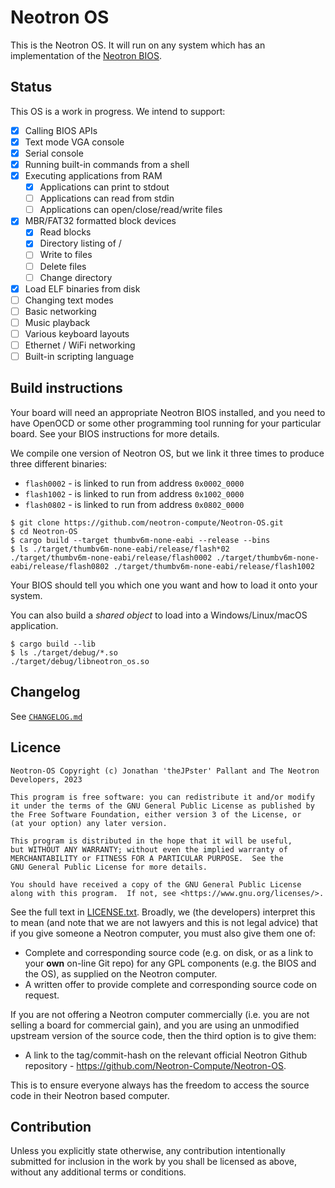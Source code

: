 # Neotron OS

This is the Neotron OS. It will run on any system which has an implementation
of the [Neotron BIOS](https://github.com/neotron-compute/Neotron-Common-BIOS).

## Status

This OS is a work in progress. We intend to support:

* [x] Calling BIOS APIs
* [x] Text mode VGA console
* [x] Serial console
* [x] Running built-in commands from a shell
* [x] Executing applications from RAM
  * [x] Applications can print to stdout
  * [ ] Applications can read from stdin
  * [ ] Applications can open/close/read/write files
* [x] MBR/FAT32 formatted block devices
  * [x] Read blocks
  * [x] Directory listing of /
  * [ ] Write to files
  * [ ] Delete files
  * [ ] Change directory
* [x] Load ELF binaries from disk
* [ ] Changing text modes
* [ ] Basic networking
* [ ] Music playback
* [ ] Various keyboard layouts
* [ ] Ethernet / WiFi networking
* [ ] Built-in scripting language

## Build instructions

Your board will need an appropriate Neotron BIOS installed, and you need to have
OpenOCD or some other programming tool running for your particular board. See
your BIOS instructions for more details.

We compile one version of Neotron OS, but we link it three times to produce
three different binaries:

* `flash0002` - is linked to run from address `0x0002_0000`
* `flash1002` - is linked to run from address `0x1002_0000`
* `flash0802` - is linked to run from address `0x0802_0000`

```console
$ git clone https://github.com/neotron-compute/Neotron-OS.git
$ cd Neotron-OS
$ cargo build --target thumbv6m-none-eabi --release --bins
$ ls ./target/thumbv6m-none-eabi/release/flash*02
./target/thumbv6m-none-eabi/release/flash0002 ./target/thumbv6m-none-eabi/release/flash0802 ./target/thumbv6m-none-eabi/release/flash1002
```

Your BIOS should tell you which one you want and how to load it onto your system.

You can also build a *shared object* to load into a Windows/Linux/macOS application.

```console
$ cargo build --lib
$ ls ./target/debug/*.so
./target/debug/libneotron_os.so
```

## Changelog

See [`CHANGELOG.md`](./CHANGELOG.md)

## Licence

```text
Neotron-OS Copyright (c) Jonathan 'theJPster' Pallant and The Neotron Developers, 2023

This program is free software: you can redistribute it and/or modify
it under the terms of the GNU General Public License as published by
the Free Software Foundation, either version 3 of the License, or
(at your option) any later version.

This program is distributed in the hope that it will be useful,
but WITHOUT ANY WARRANTY; without even the implied warranty of
MERCHANTABILITY or FITNESS FOR A PARTICULAR PURPOSE.  See the
GNU General Public License for more details.

You should have received a copy of the GNU General Public License
along with this program.  If not, see <https://www.gnu.org/licenses/>.
```

See the full text in [LICENSE.txt](./LICENSE.txt). Broadly, we (the developers)
interpret this to mean (and note that we are not lawyers and this is not
legal advice) that if you give someone a Neotron computer, you must also give them
one of:

* Complete and corresponding source code (e.g. on disk, or as a link to your
  **own** on-line Git repo) for any GPL components (e.g. the BIOS and the OS),
  as supplied on the Neotron computer.
* A written offer to provide complete and corresponding source code on
  request.

If you are not offering a Neotron computer commercially (i.e. you are not
selling a board for commercial gain), and you are using an unmodified upstream
version of the source code, then the third option is to give them:

* A link to the tag/commit-hash on the relevant official Neotron Github
  repository - <https://github.com/Neotron-Compute/Neotron-OS>.

This is to ensure everyone always has the freedom to access the source code in
their Neotron based computer.

## Contribution

Unless you explicitly state otherwise, any contribution intentionally
submitted for inclusion in the work by you shall be licensed as above, without
any additional terms or conditions.


